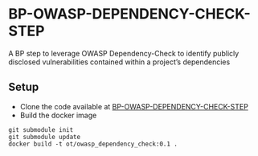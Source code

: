 # BP-OWASP-DEPENDENCY-CHECK-STEP
A BP step to leverage OWASP Dependency-Check to identify publicly disclosed vulnerabilities contained within a project’s dependencies

## Setup
* Clone the code available at [BP-OWASP-DEPENDENCY-CHECK-STEP](https://github.com/OT-BUILDPIPER-MARKETPLACE/BP-OWASP-DEPENDENCY-CHECK-STEP)
* Build the docker image
```
git submodule init
git submodule update
docker build -t ot/owasp_dependency_check:0.1 .
```
